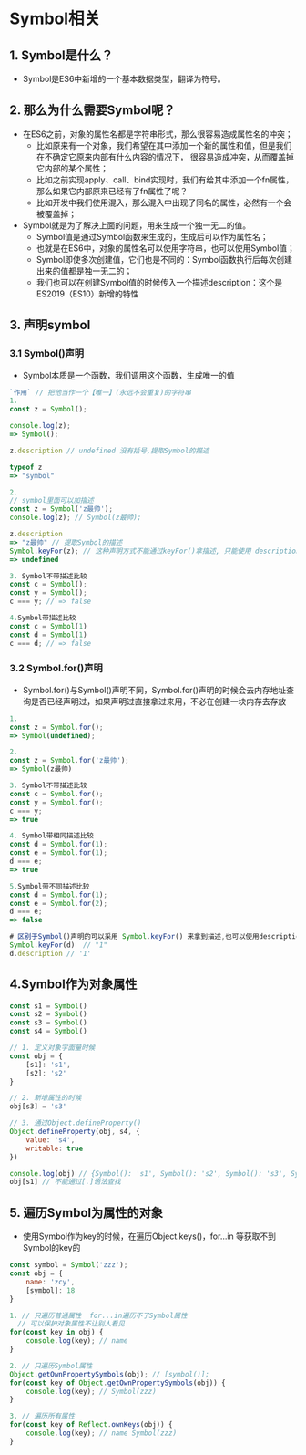 # Symbol相关

## 1. Symbol是什么？

* Symbol是ES6中新增的一个基本数据类型，翻译为符号。 

## 2. 那么为什么需要Symbol呢？

* 在ES6之前，对象的属性名都是字符串形式，那么很容易造成属性名的冲突；  
  * 比如原来有一个对象，我们希望在其中添加一个新的属性和值，但是我们在不确定它原来内部有什么内容的情况下， 很容易造成冲突，从而覆盖掉它内部的某个属性；
  *  比如之前实现apply、call、bind实现时，我们有给其中添加一个fn属性，那么如果它内部原来已经有了fn属性了呢？ 
  * 比如开发中我们使用混入，那么混入中出现了同名的属性，必然有一个会被覆盖掉； 
* Symbol就是为了解决上面的问题，用来生成一个独一无二的值。 
  * Symbol值是通过Symbol函数来生成的，生成后可以作为属性名； 
  * 也就是在ES6中，对象的属性名可以使用字符串，也可以使用Symbol值；
  *  Symbol即使多次创建值，它们也是不同的：Symbol函数执行后每次创建出来的值都是独一无二的； 
  * 我们也可以在创建Symbol值的时候传入一个描述description：这个是ES2019（ES10）新增的特性

## 3. 声明symbol

### 3.1 Symbol()声明

* Symbol本质是一个函数，我们调用这个函数，生成唯一的值

```js
`作用` // 把他当作一个【唯一】(永远不会重复)的字符串
1.
const z = Symbol();

console.log(z);
=> Symbol();

z.description // undefined 没有括号,提取Symbol的描述

typeof z
=> "symbol"

2.
// symbol里面可以加描述
const z = Symbol('z最帅');
console.log(z); // Symbol(z最帅);

z.description
=> "z最帅" // 提取Symbol的描述
Symbol.keyFor(z); // 这种声明方式不能通过keyFor()拿描述, 只能使用 description属性去拿
=> undefined

3. Symbol不带描述比较
const c = Symbol();
const y = Symbol();
c === y; // => false

4.Symbol带描述比较
const c = Symbol(1)
const d = Symbol(1)
c === d; // => false
```



### 3.2 Symbol.for()声明

* Symbol.for()与Symbol()声明不同，Symbol.for()声明的时候会去内存地址查询是否已经声明过，如果声明过直接拿过来用，不必在创建一块内存去存放

```js
1.
const z = Symbol.for();
=> Symbol(undefined);

2.
const z = Symbol.for('z最帅');
=> Symbol(z最帅)

3. Symbol不带描述比较
const c = Symbol.for();
const y = Symbol.for();
c === y;
=> true

4. Symbol带相同描述比较
const d = Symbol.for(1);
const e = Symbol.for(1);
d === e;
=> true

5.Symbol带不同描述比较
const d = Symbol.for(1);
const e = Symbol.for(2);
d === e;
=> false

# 区别于Symbol()声明的可以采用 Symbol.keyFor() 来拿到描述,也可以使用description拿描述
Symbol.keyFor(d)  // "1"
d.description // '1'
```



## 4.Symbol作为对象属性

```js
const s1 = Symbol()
const s2 = Symbol()
const s3 = Symbol()
const s4 = Symbol()

// 1. 定义对象字面量时候
const obj = {
    [s1]: 's1',
    [s2]: 's2'
}

// 2. 新增属性的时候
obj[s3] = 's3'

// 3. 通过Object.defineProperty()
Object.defineProperty(obj, s4, {
    value: 's4',
    writable: true
})

console.log(obj) // {Symbol(): 's1', Symbol(): 's2', Symbol(): 's3', Symbol(): 's4'}
obj[s1] // 不能通过[.]语法查找
```



## 5. 遍历Symbol为属性的对象

* 使用Symbol作为key的时候，在遍历Object.keys()，for...in 等获取不到Symbol的key的

```js
const symbol = Symbol('zzz');
const obj = {
    name: 'zcy',
    [symbol]: 18
}

1. // 只遍历普通属性  for...in遍历不了Symbol属性
  // 可以保护对象属性不让别人看见
for(const key in obj) {
    console.log(key); // name
}

2. // 只遍历Symbol属性
Object.getOwnPropertySymbols(obj); // [symbol()];
for(const key of Object.getOwnPropertySymbols(obj)) {
    console.log(key); // Symbol(zzz)
}

3. // 遍历所有属性
for(const key of Reflect.ownKeys(obj)) {
    console.log(key); // name Symbol(zzz) 
}

```

